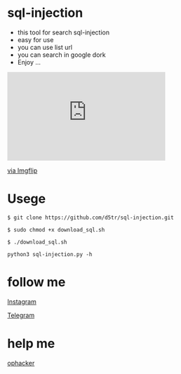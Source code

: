 # sql-injection

* this tool for search sql-injection
* easy for use 
* you can use list url 
* you can search in google dork
* Enjoy ...

<div style="width:360px;max-width:100%;"><div style="height:0;padding-bottom:56.11%;position:relative;"><iframe width="360" height="202" style="position:absolute;top:0;left:0;width:100%;height:100%;" frameBorder="0" src="https://imgflip.com/embed/571ss8"></iframe></div><p><a href="https://imgflip.com/gif/571ss8">via Imgflip</a></p></div>


# Usege

```
$ git clone https://github.com/d5tr/sql-injection.git
```
```
$ sudo chmod +x download_sql.sh
```
```
$ ./download_sql.sh
```
```
python3 sql-injection.py -h
```

# follow me

[Instagram](https://instagram.com/d_5tr)


[Telegram](https://t.me/d5tr_Cyber)

# help me 

[ophacker](https://github.com/KalidOp)
